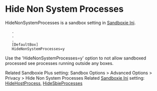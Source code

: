 # Hide Non System Processes

HideNonSystemProcesses is a sandbox setting in [Sandboxie Ini](SandboxieIni.md).

```
   .
   .
   .
   [DefaultBox]
   HideNonSystemProcesses=y
```

Use the 'HideNonSystemProcesses=y' option to not allow sandboxed processed see processes running outside any boxes.

Related Sandboxie Plus setting: Sandbox Options > Advanced Options > Privacy > Hide Non System Processes
Related [Sandboxie Ini](SandboxieIni.md) setting: [HideHostProcess](HideHostProcess.md), [HideSbieProcesses](HideSbieProcesses.md)
